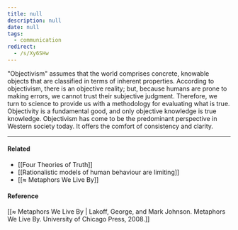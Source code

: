 ```yaml
---
title: null
description: null
date: null
tags:
  - communication
redirect:
  - /s/Xy6SHw
---
```


"Objectivism" assumes that the world comprises concrete, knowable objects that are classified in terms of inherent properties. According to objectivism, there is an objective reality; but, because humans are prone to making errors, we cannot trust their subjective judgment. Therefore, we turn to science to provide us with a methodology for evaluating what is true. Objectivity is a fundamental good, and only objective knowledge is true knowledge. Objectivism has come to be the predominant perspective in Western society today. It offers the comfort of consistency and clarity.

---

#### Related

- [[Four Theories of Truth]]
- [[Rationalistic models of human behaviour are limiting]]
- [[≈ Metaphors We Live By]]

#### Reference

[[≈ Metaphors We Live By | Lakoff, George, and Mark Johnson. Metaphors We Live By. University of Chicago Press, 2008.]]
